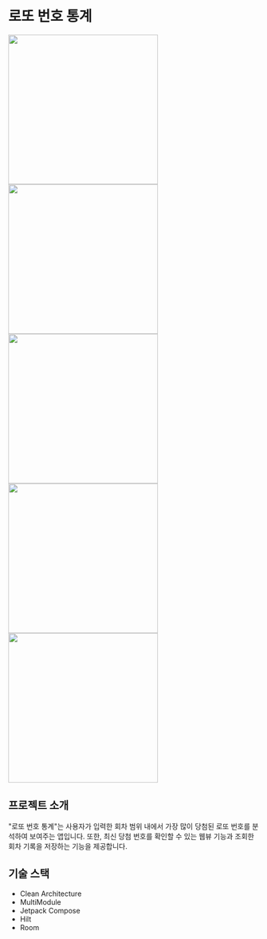 # 로또 번호 통계
<image src="https://github.com/user-attachments/assets/b11e9cf8-0a30-44a0-87b4-699b8ca6740d" width=300>
<image src="https://github.com/user-attachments/assets/dfe17466-2c42-4d44-9f72-2bf5a524fe93" width=300>
<image src="https://github.com/user-attachments/assets/4e5cb286-aaa3-479a-85ef-ad4c34397a40" width=300>
<image src="https://github.com/user-attachments/assets/dff452bc-e8b7-4814-b92e-cc311ff89836" width=300>
<image src="https://github.com/user-attachments/assets/a59f0bce-4e77-4732-ba6e-391695e63026" width=300>

## 프로젝트 소개
"로또 번호 통계"는 사용자가 입력한 회차 범위 내에서 가장 많이 당첨된 로또 번호를 분석하여 보여주는 앱입니다. 또한, 최신 당첨 번호를 확인할 수 있는 웹뷰 기능과 조회한 회차 기록을 저장하는 기능을 제공합니다.

## 기술 스택
- Clean Architecture
- MultiModule
- Jetpack Compose
- Hilt
- Room
